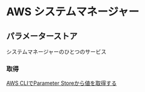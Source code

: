# AWS システムマネージャー


## パラメーターストア

システムマネージャーのひとつのサービス


### 取得
[AWS CLIでParameter Storeから値を取得する](https://suer-til-blog.atsum.in/aws/aws-cli-parameter-store/)